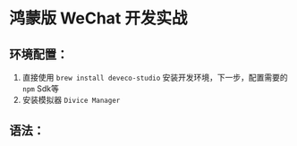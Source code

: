 
# 鸿蒙版 WeChat 开发实战

## 环境配置：
1. 直接使用 `brew install deveco-studio` 安装开发环境，下一步，配置需要的 `npm` Sdk等
2. 安装模拟器 `Divice Manager` 

## 语法：
